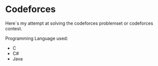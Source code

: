 
# Codeforces


Here`s my attempt at solving the codeforces problemset or codeforces contest.







Programming Language used:
- C
- C#
- Java


